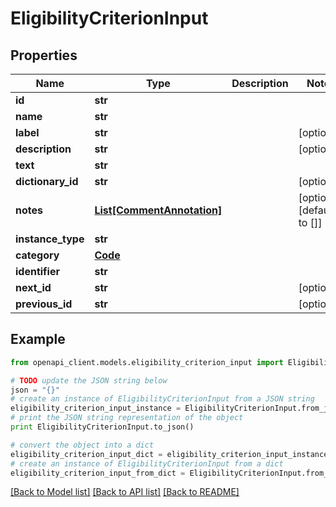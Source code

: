# EligibilityCriterionInput


## Properties
Name | Type | Description | Notes
------------ | ------------- | ------------- | -------------
**id** | **str** |  | 
**name** | **str** |  | 
**label** | **str** |  | [optional] 
**description** | **str** |  | [optional] 
**text** | **str** |  | 
**dictionary_id** | **str** |  | [optional] 
**notes** | [**List[CommentAnnotation]**](CommentAnnotation.md) |  | [optional] [default to []]
**instance_type** | **str** |  | 
**category** | [**Code**](Code.md) |  | 
**identifier** | **str** |  | 
**next_id** | **str** |  | [optional] 
**previous_id** | **str** |  | [optional] 

## Example

```python
from openapi_client.models.eligibility_criterion_input import EligibilityCriterionInput

# TODO update the JSON string below
json = "{}"
# create an instance of EligibilityCriterionInput from a JSON string
eligibility_criterion_input_instance = EligibilityCriterionInput.from_json(json)
# print the JSON string representation of the object
print EligibilityCriterionInput.to_json()

# convert the object into a dict
eligibility_criterion_input_dict = eligibility_criterion_input_instance.to_dict()
# create an instance of EligibilityCriterionInput from a dict
eligibility_criterion_input_from_dict = EligibilityCriterionInput.from_dict(eligibility_criterion_input_dict)
```
[[Back to Model list]](../README.md#documentation-for-models) [[Back to API list]](../README.md#documentation-for-api-endpoints) [[Back to README]](../README.md)


